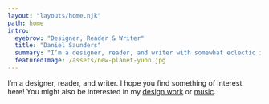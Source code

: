 ```yaml
---
layout: "layouts/home.njk"
path: home
intro:
  eyebrow: "Designer, Reader & Writer"
  title: "Daniel Saunders"
  summary: "I’m a designer, reader, and writer with somewhat eclectic interests. Welcome to the warehouse of my brain, where I’m just as likely to be thinking about philosophical and social questions as I am coding problems. I hope you find something of interest here!"
  featuredImage: /assets/new-planet-yuon.jpg
---
```


<section class="text-2xl leading-[1.6] lg:w-3/4">
I’m a designer, reader, and writer. I hope you find something of interest here! You might also be interested in my <a href="{{ site.siteLinks.portfolio }}" target="_blank" class="group text-rose-600 dark:text-rose-400"><span class="underline group-hover:no-underline">design work</span><i class="fa-duotone fa-arrow-up-right-from-square relative bottom-0.5 ml-2 mr-2 text-sm transition-transform duration-100 group-hover:-translate-y-1"></i></a> or <a href="{{ site.socialLinks.soundcloud }}" target="_blank" class="group text-rose-600 dark:text-rose-400"><span class="underline group-hover:no-underline">music</span><i class="fa-duotone fa-arrow-up-right-from-square relative bottom-0.5 ml-2 text-sm transition-transform duration-100 group-hover:-translate-y-1"></i></a>.
</section>

